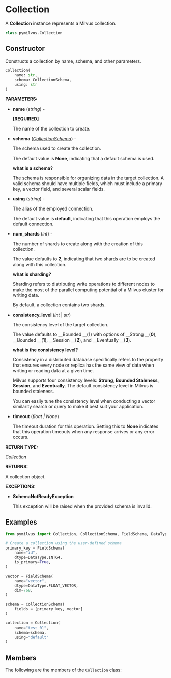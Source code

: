 # Collection

A __Collection__ instance represents a Milvus collection.

```python
class pymilvus.Collection
```

## Constructor

Constructs a collection by name, schema, and other parameters.

```python
Collection(
    name: str,
    schema: CollectionSchema,
    using: str
) 
```

__PARAMETERS:__

- __name__ (_string_) - 

    __[REQUIRED]__

    The name of the collection to create.

- __schema__ (_[CollectionSchema](./ORM-CollectionSchema)_) - 

    The schema used to create the collection. 

    The default value is __None__, indicating that a default schema is used.

    <div class="admonition note">

    <p><b>what is a schema?</b></p>

    <p>The schema is responsible for organizing data in the target collection. A valid schema should have multiple fields, which must include a primary key, a vector field, and several scalar fields.</p>

    </div>

- __using__ (_string_) - 

    The alias of the employed connection.

    The default value is __default__, indicating that this operation employs the default connection.

- __num_shards__ (_int_) -

    The number of shards to create along with the creation of this collection. 

    The value defaults to __2__, indicating that two shards are to be created along with this collection.

    <div class="admonition note">

    <p><b>what is sharding?</b></p>

    <p>Sharding refers to distributing write operations to different nodes to make the most of the parallel computing potential of a Milvus cluster for writing data.</p>
    <p>By default, a collection contains two shards.</p>

    </div>

- __consistency_level__ (_int_ | _str_)

    The consistency level of the target collection.

    The value defaults to __Bounded __(__1__) with options of __Strong __(__0__), __Bounded __(__1__), __Session __(__2__), and __Eventually __(__3__).

    <div class="admonition note">

    <p><b>what is the consistency level?</b></p>

    <p>Consistency in a distributed database specifically refers to the property that ensures every node or replica has the same view of data when writing or reading data at a given time.</p>
    <p>Milvus supports four consistency levels: <strong>Strong</strong>, <strong>Bounded Staleness</strong>, <strong>Session</strong>, and <strong>Eventually</strong>. The default consistency level in Milvus is bounded staleness.</p>
    <p>You can easily tune the consistency level when conducting a vector similarity search or query to make it best suit your application.</p>

    </div>

- __timeout__ (_float _|_ None_)  

    The timeout duration for this operation. Setting this to __None__ indicates that this operation timeouts when any response arrives or any error occurs.

__RETURN TYPE:__

_Collection_

__RETURNS:__

A collection object.

__EXCEPTIONS:__

- __SchemaNotReadyException__

    This exception will be raised when the provided schema is invalid.

## Examples

```python
from pymilvus import Collection, CollectionSchema, FieldSchema, DataType

# Create a collection using the user-defined schema
primary_key = FieldSchema(
    name="id",
    dtype=DataType.INT64,
    is_primary=True,
)

vector = FieldSchema(
    name="vector",
    dtype=DataType.FLOAT_VECTOR,
    dim=768,
)

schema = CollectionSchema(
    fields = [primary_key, vector]
)

collection = Collection(
    name="test_01",
    schema=schema,
    using="default"
)
```

## Members

The following are the members of the `Collection` class:

<DocCardList />